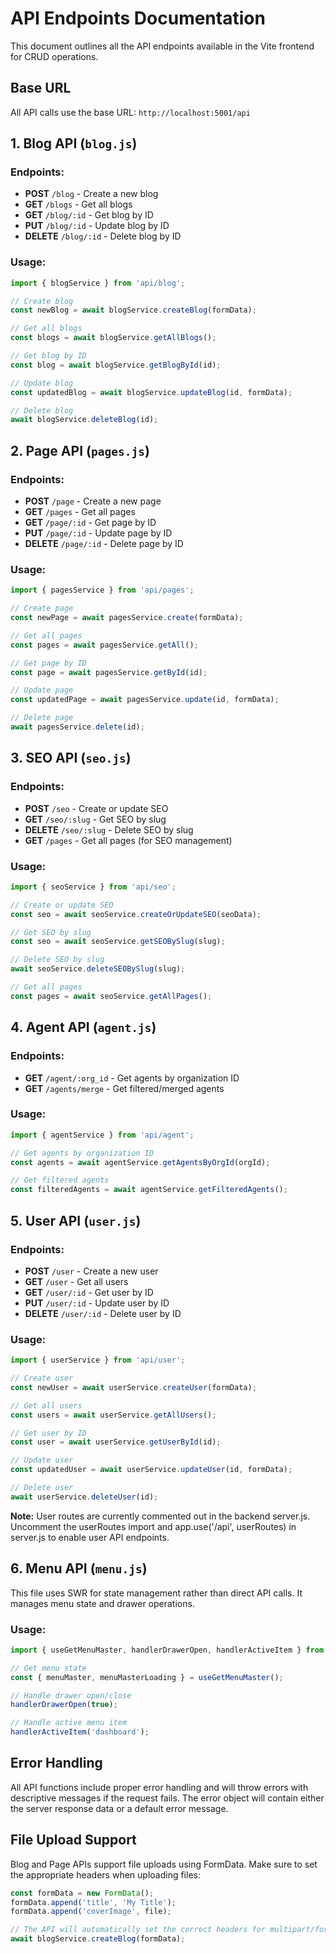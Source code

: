 # API Endpoints Documentation

This document outlines all the API endpoints available in the Vite frontend for CRUD operations.

## Base URL
All API calls use the base URL: `http://localhost:5001/api`

## 1. Blog API (`blog.js`)

### Endpoints:
- **POST** `/blog` - Create a new blog
- **GET** `/blogs` - Get all blogs
- **GET** `/blog/:id` - Get blog by ID
- **PUT** `/blog/:id` - Update blog by ID
- **DELETE** `/blog/:id` - Delete blog by ID

### Usage:
```javascript
import { blogService } from 'api/blog';

// Create blog
const newBlog = await blogService.createBlog(formData);

// Get all blogs
const blogs = await blogService.getAllBlogs();

// Get blog by ID
const blog = await blogService.getBlogById(id);

// Update blog
const updatedBlog = await blogService.updateBlog(id, formData);

// Delete blog
await blogService.deleteBlog(id);
```

## 2. Page API (`pages.js`)

### Endpoints:
- **POST** `/page` - Create a new page
- **GET** `/pages` - Get all pages
- **GET** `/page/:id` - Get page by ID
- **PUT** `/page/:id` - Update page by ID
- **DELETE** `/page/:id` - Delete page by ID

### Usage:
```javascript
import { pagesService } from 'api/pages';

// Create page
const newPage = await pagesService.create(formData);

// Get all pages
const pages = await pagesService.getAll();

// Get page by ID
const page = await pagesService.getById(id);

// Update page
const updatedPage = await pagesService.update(id, formData);

// Delete page
await pagesService.delete(id);
```

## 3. SEO API (`seo.js`)

### Endpoints:
- **POST** `/seo` - Create or update SEO
- **GET** `/seo/:slug` - Get SEO by slug
- **DELETE** `/seo/:slug` - Delete SEO by slug
- **GET** `/pages` - Get all pages (for SEO management)

### Usage:
```javascript
import { seoService } from 'api/seo';

// Create or update SEO
const seo = await seoService.createOrUpdateSEO(seoData);

// Get SEO by slug
const seo = await seoService.getSEOBySlug(slug);

// Delete SEO by slug
await seoService.deleteSEOBySlug(slug);

// Get all pages
const pages = await seoService.getAllPages();
```

## 4. Agent API (`agent.js`)

### Endpoints:
- **GET** `/agent/:org_id` - Get agents by organization ID
- **GET** `/agents/merge` - Get filtered/merged agents

### Usage:
```javascript
import { agentService } from 'api/agent';

// Get agents by organization ID
const agents = await agentService.getAgentsByOrgId(orgId);

// Get filtered agents
const filteredAgents = await agentService.getFilteredAgents();
```

## 5. User API (`user.js`)

### Endpoints:
- **POST** `/user` - Create a new user
- **GET** `/user` - Get all users
- **GET** `/user/:id` - Get user by ID
- **PUT** `/user/:id` - Update user by ID
- **DELETE** `/user/:id` - Delete user by ID

### Usage:
```javascript
import { userService } from 'api/user';

// Create user
const newUser = await userService.createUser(formData);

// Get all users
const users = await userService.getAllUsers();

// Get user by ID
const user = await userService.getUserById(id);

// Update user
const updatedUser = await userService.updateUser(id, formData);

// Delete user
await userService.deleteUser(id);
```

**Note:** User routes are currently commented out in the backend server.js. Uncomment the userRoutes import and app.use('/api', userRoutes) in server.js to enable user API endpoints.

## 6. Menu API (`menu.js`)

This file uses SWR for state management rather than direct API calls. It manages menu state and drawer operations.

### Usage:
```javascript
import { useGetMenuMaster, handlerDrawerOpen, handlerActiveItem } from 'api/menu';

// Get menu state
const { menuMaster, menuMasterLoading } = useGetMenuMaster();

// Handle drawer open/close
handlerDrawerOpen(true);

// Handle active menu item
handlerActiveItem('dashboard');
```

## Error Handling

All API functions include proper error handling and will throw errors with descriptive messages if the request fails. The error object will contain either the server response data or a default error message.

## File Upload Support

Blog and Page APIs support file uploads using FormData. Make sure to set the appropriate headers when uploading files:

```javascript
const formData = new FormData();
formData.append('title', 'My Title');
formData.append('coverImage', file);

// The API will automatically set the correct headers for multipart/form-data
await blogService.createBlog(formData);
``` 